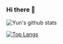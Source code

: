### Hi there 👋
![Yun's github stats](https://github-readme-stats.vercel.app/api?username=sollertia&show_icons=true&theme=merko)

[![Top Langs](https://github-readme-stats.vercel.app/api/top-langs/?username=sollertia&layout=compact&exclude_repo=sollertia.github.io)](https://github.com/anuraghazra/github-readme-stats)

<!-- [![Blog](https://img.shields.io/badge/Blog-sollertia.github.io-green.svg)](https://sollertia.github.io/) -->
